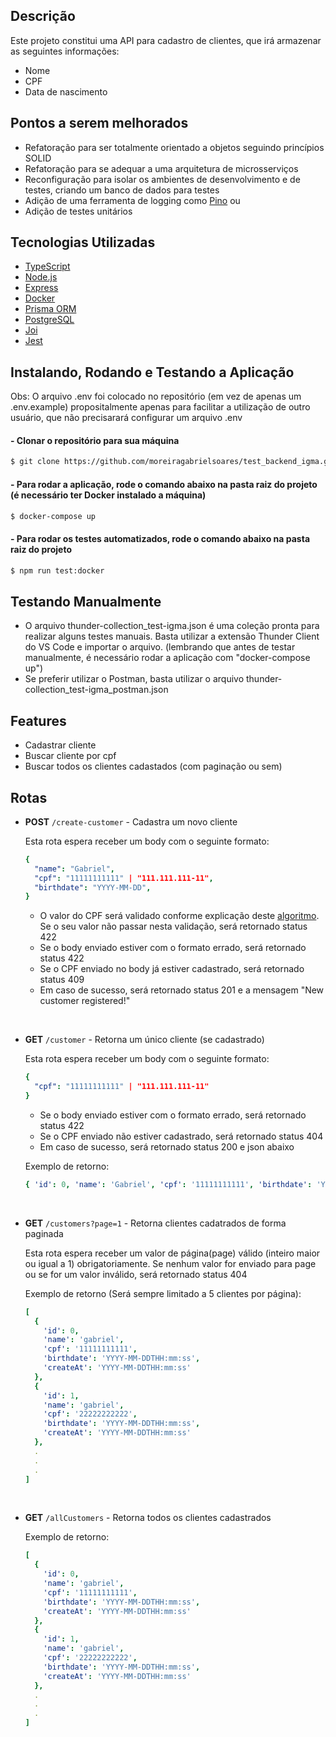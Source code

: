 ## Descrição

Este projeto constitui uma API para cadastro de clientes, que irá armazenar as seguintes informações:

- Nome
- CPF
- Data de nascimento

## Pontos a serem melhorados

- Refatoração para ser totalmente orientado a objetos seguindo princípios SOLID
- Refatoração para se adequar a uma arquitetura de microsserviços
- Reconfiguração para isolar os ambientes de desenvolvimento e de testes, criando um banco de dados para testes
- Adição de uma ferramenta de logging como [Pino](https://getpino.io/#/) ou 
- Adição de testes unitários

## Tecnologias Utilizadas

- [TypeScript](https://www.typescriptlang.org/)
- [Node.js](https://nodejs.org/en/)
- [Express](https://expressjs.com/)
- [Docker](https://www.docker.com/)
- [Prisma ORM](https://www.prisma.io/)
- [PostgreSQL](https://www.postgresql.org/)
- [Joi](https://joi.dev/)
- [Jest](https://jestjs.io/)

## Instalando, Rodando e Testando a Aplicação

Obs: O arquivo .env foi colocado no repositório (em vez de apenas um .env.example) propositalmente apenas para facilitar a utilização de outro usuário, que não precisarará configurar um arquivo .env

#### - Clonar o repositório para sua máquina

```bash
$ git clone https://github.com/moreiragabrielsoares/test_backend_igma.git
```

#### - Para rodar a aplicação, rode o comando abaixo na pasta raiz do projeto (é necessário ter Docker instalado a máquina)

```bash
$ docker-compose up
```

#### - Para rodar os testes automatizados, rode o comando abaixo na pasta raiz do projeto

```bash
$ npm run test:docker
```
## Testando Manualmente

- O arquivo thunder-collection_test-igma.json é uma coleção pronta para realizar alguns testes manuais. Basta utilizar a extensão Thunder Client do VS Code e importar o arquivo. (lembrando que antes de testar manualmente, é necessário rodar a aplicação com "docker-compose up")
- Se preferir utilizar o Postman, basta utilizar o arquivo thunder-collection_test-igma_postman.json

## Features

- Cadastrar cliente
- Buscar cliente por cpf
- Buscar todos os clientes cadastados (com paginação ou sem)

## Rotas

- **POST** `/create-customer` - Cadastra um novo cliente

  Esta rota espera receber um body com o seguinte formato:

  ```yaml
  {
    "name": "Gabriel",
    "cpf": "11111111111" | "111.111.111-11",
    "birthdate": "YYYY-MM-DD",
  }
  ```

  - O valor do CPF será validado conforme explicação deste [algoritmo](https://www.macoratti.net/alg_cpf.htm#:~:text=O). Se o seu valor não passar nesta validação, será retornado status 422
  - Se o body enviado estiver com o formato errado, será retornado status 422
  - Se o CPF enviado no body já estiver cadastrado, será retornado status 409
  - Em caso de sucesso, será retornado status 201 e a mensagem "New customer registered!"

<br/>

- **GET** `/customer` - Retorna um único cliente (se cadastrado)

  Esta rota espera receber um body com o seguinte formato:

  ```yaml
  {
    "cpf": "11111111111" | "111.111.111-11"
  }
  ```

  - Se o body enviado estiver com o formato errado, será retornado status 422
  - Se o CPF enviado não estiver cadastrado, será retornado status 404
  - Em caso de sucesso, será retornado status 200 e json abaixo

  Exemplo de retorno:

  ```yaml
  { 'id': 0, 'name': 'Gabriel', 'cpf': '11111111111', 'birthdate': 'YYYY-MM-DDTHH:mm:ss' }
  ```

  <br/>

- **GET** `/customers?page=1` - Retorna clientes cadatrados de forma paginada

  Esta rota espera receber um valor de página(page) válido (inteiro maior ou igual a 1) obrigatoriamente. Se nenhum valor for enviado para page ou se for um valor inválido, será retornado status 404

  Exemplo de retorno (Será sempre limitado a 5 clientes por página):

  ```yaml
  [
    {
      'id': 0,
      'name': 'gabriel',
      'cpf': '11111111111',
      'birthdate': 'YYYY-MM-DDTHH:mm:ss',
      'createAt': 'YYYY-MM-DDTHH:mm:ss'
    },
    {
      'id': 1,
      'name': 'gabriel',
      'cpf': '22222222222',
      'birthdate': 'YYYY-MM-DDTHH:mm:ss',
      'createAt': 'YYYY-MM-DDTHH:mm:ss'
    },
    .
    .
    .
  ]
  ```

  <br/>

- **GET** `/allCustomers` - Retorna todos os clientes cadastrados

  Exemplo de retorno:

  ```yaml
  [
    {
      'id': 0,
      'name': 'gabriel',
      'cpf': '11111111111',
      'birthdate': 'YYYY-MM-DDTHH:mm:ss',
      'createAt': 'YYYY-MM-DDTHH:mm:ss'
    },
    {
      'id': 1,
      'name': 'gabriel',
      'cpf': '22222222222',
      'birthdate': 'YYYY-MM-DDTHH:mm:ss',
      'createAt': 'YYYY-MM-DDTHH:mm:ss'
    },
    .
    .
    .
  ]
  ```
